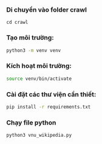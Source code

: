 ### Di chuyển vào folder crawl

```
cd crawl
```

### Tạo môi trường:

```bash
python3 -m venv venv
```

### Kích hoạt môi trường:

```bash
source venv/bin/activate
```

### Cài đặt các thư viện cần thiết:

```bash
pip install -r requirements.txt
```

### Chạy file python

```
python3 vnu_wikipedia.py
```

